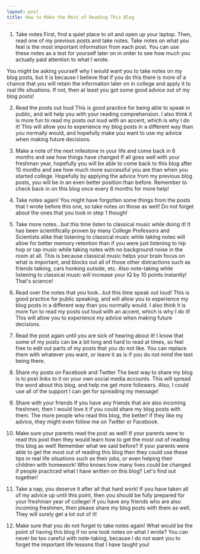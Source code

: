 ```yaml
---
layout: post
title: How to Make the Most of Reading This Blog
---
```


1. Take notes
First, find a quiet place to sit and open up your laptop. Then, read one of my previous posts and take notes. Take notes on what you feel is the most important information from each post. You can use these notes as a test for yourself later on in order to see how much you actually paid attention to what I wrote.

You might be asking yourself why I would want you to take notes on my blog posts, but it is because I believe that if you do this there is more of a chance that you will retain the information later on in college and apply it to real life situations. If not, then at least you got some good advice out of my blog posts!

2. Read the posts out loud
This is good practice for being able to speak in public, and will help you with your reading comprehension. I also think it is more fun to read my posts out loud with an accent, which is why I do it! This will allow you to experience my blog posts in a different way than you normally would, and hopefully make you want to use my advice when making future decisions.

3. Make a note of the next milestone in your life and come back in 6 months and see how things have changed
If all goes well with your freshman year, hopefully you will be able to come back to this blog after 10 months and see how much more successful you are than when you started college. Hopefully by applying the advice from my previous blog posts, you will be in an even better position than before. Remember to check back in on this blog once every 6 months for more help!

4. Take notes again!
You might have forgotten some things from the posts that I wrote before this one, so take notes on those as well! Do not forget about the ones that you took in step 1 though!

5. Take more notes…but this time listen to classical music while doing it!
It has been scientifically proven by many College Professors and Scientists alike that listening to classical music while taking notes will allow for better memory retention than if you were just listening to hip hop or rap music while taking notes with no background noise in the room at all. This is because classical music helps your brain focus on what is important, and blocks out all of those other distractions such as friends talking, cars honking outside, etc. Also note-taking while listening to classical music will increase your IQ by 10 points instantly! That's science!

6. Read over the notes that you took…but this time speak out loud!
This is good practice for public speaking, and will allow you to experience my blog posts in a different way than you normally would. I also think it is more fun to read my posts out loud with an accent, which is why I do it! This will allow you to experience my advice when making future decisions.

7. Read the post again until you are sick of hearing about it!
I know that some of my posts can be a bit long and hard to read at times, so feel free to edit out parts of my posts that you do not like. You can replace them with whatever you want, or leave it as is if you do not mind the text being there.

8. Share my posts on Facebook and Twitter
The best way to share my blog is to post links to it on your own social media accounts. This will spread the word about this blog, and help me get more followers. Also, I could use all of the support I can get for spreading my message!

9. Share with your friends
If you have any friends that are also incoming freshmen, then I would love it if you could share my blog posts with them. The more people who read this blog, the better! If they like my advice, they might even follow me on Twitter or Facebook.

10. Make sure your parents read the post as well!
If your parents were to read this post then they would learn how to get the most out of reading this blog as well! Remember what we said before? If your parents were able to get the most out of reading this blog then they could use these tips in real life situations such as their jobs, or even helping their children with homework! Who knows how many lives could be changed if people practiced what I have written on this blog? Let's find out together!

11. Take a nap, you deserve it after all that hard work!
If you have taken all of my advice up until this point, then you should be fully prepared for your freshman year of college! If you have any friends who are also incoming freshmen, then please share my blog posts with them as well. They will surely get a lot out of it!

12. Make sure that you do not forget to take notes again!
What would be the point of having this blog if no one took notes on what I wrote? You can never be too careful with note-taking, because I do not want you to forget the important life lessons that I have taught you!
